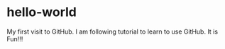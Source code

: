 # hello-world
My first visit to GitHub. I am following tutorial to learn to use GitHub. It is Fun!!!

